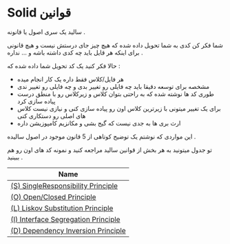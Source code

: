 # Solid قوانین 

سالید یک سری اصول یا قانونه .

شما فکر کن کدی به شما تحویل داده شده که هیچ چیز جای درستش نیست و هیچ قانونی برای اینکه هر قایل باید چه کدی داشته باشه و ... نداره .

حالا فکر کنید یک کد تحویل شما داده شده که :

* هر فایل/کلاس فقط داره یک کار انجام میده
* مشخصه برای توسعه دقیقا باید چه فایلی رو تغییر بدی و چه فایلی رو تغییر ندی
* طوری کد ها نوشته شده که به راحتی بتوان کلاس و زیرکلاس رو با منطق درست پیاده سازی کرد
* برای یک تغییر میتونی با زیرترین کلاس اون رو پیاده سازی کنی و نیازی نیست کلاس های اصلی رو دستکاری کنی
* ارث بری ها به جدی نیست که گیج بشی و مکانزیم کامپوزیشن داره

این مواردی که نوشتم یک توضیح کوتاهی از 5 قانون موجود در اصول سالیده .

تو جدول میتونید به هر بخش از قوانین سالید مراجعه کنید و نمونه کد های اون رو هم ببینید .

| Name                                                                                                                     |
|--------------------------------------------------------------------------------------------------------------------------|
| [(S) SingleResponsibility Principle](https://github.com/frontendjourney/design-pattern/tree/master/solid/srp/readme.md/) |
| [(O) Open/Closed Principle](https://github.com/frontendjourney/design-pattern/tree/master/solid/ocp/readme.md/)          |
| [(L) Liskov Substitution Principle](https://github.com/frontendjourney/design-pattern/tree/master/solid/lsp/readme.md)   |
| [(I) Interface Segregation Principle](https://github.com/frontendjourney/design-pattern/tree/master/solid/isp/readme.md) |
| [(D) Dependency Inversion Principle](https://github.com/frontendjourney/design-pattern/tree/master/solid/dip/readme.md)                                                                                   